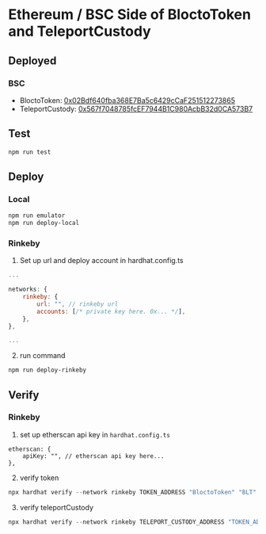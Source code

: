# Ethereum / BSC Side of BloctoToken and TeleportCustody

## Deployed

### BSC
- BloctoToken: [0x02Bdf640fba368E7Ba5c6429cCaF251512273865](https://bscscan.com/address/0x02Bdf640fba368E7Ba5c6429cCaF251512273865)
- TeleportCustody: [0x567f7048785fcEF7944B1C980AcbB32d0CA573B7](https://bscscan.com/address/0x567f7048785fcEF7944B1C980AcbB32d0CA573B7)

## Test

```sh
npm run test
```

## Deploy

### Local

```sh
npm run emulator
npm run deploy-local
```

### Rinkeby

1. Set up url and deploy account in hardhat.config.ts

```js
...

networks: {
	rinkeby: {
		url: "", // rinkeby url
		accounts: [/* private key here. 0x... */],
	},
},

...
```

2. run command

```sh
npm run deploy-rinkeby
```

## Verify

### Rinkeby

1. set up etherscan api key in `hardhat.config.ts`

```
etherscan: {
	apiKey: "", // etherscan api key here...
},
```

2. verify token

```js
npx hardhat verify --network rinkeby TOKEN_ADDRESS "BloctoToken" "BLT" 8
```

3. verify teleportCustody

```js
npx hardhat verify --network rinkeby TELEPORT_CUSTODY_ADDRESS "TOKEN_ADDRESS"
```